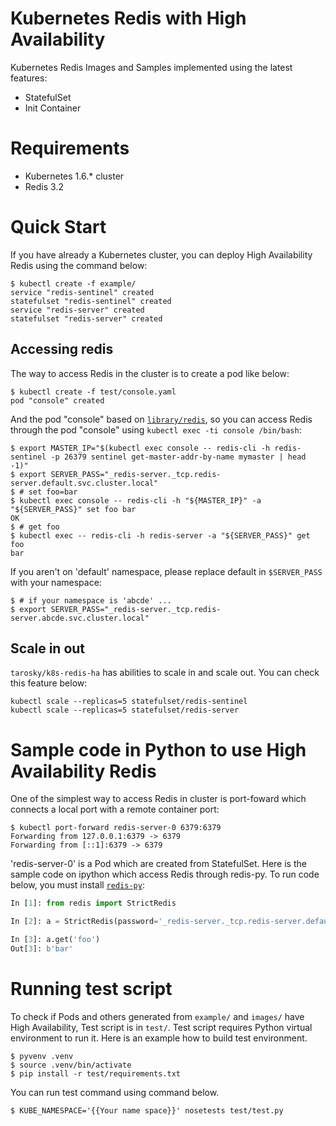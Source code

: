 # Kubernetes Redis with High Availability

Kubernetes Redis Images and Samples implemented using the latest features:

* StatefulSet
* Init Container


# Requirements

* Kubernetes 1.6.* cluster
* Redis 3.2


# Quick Start

If you have already a Kubernetes cluster, you can deploy High Availability Redis using the command below:

```console
$ kubectl create -f example/
service "redis-sentinel" created
statefulset "redis-sentinel" created
service "redis-server" created
statefulset "redis-server" created
```


## Accessing redis

The way to access Redis in the cluster is to create a pod like below:

```console
$ kubectl create -f test/console.yaml
pod "console" created
```

And the pod "console" based on [`library/redis`](https://hub.docker.com/_/redis/),
so you can access Redis through the pod "console" using `kubectl exec -ti console /bin/bash`:

```console
$ export MASTER_IP="$(kubectl exec console -- redis-cli -h redis-sentinel -p 26379 sentinel get-master-addr-by-name mymaster | head -1)"
$ export SERVER_PASS="_redis-server._tcp.redis-server.default.svc.cluster.local"
$ # set foo=bar 
$ kubectl exec console -- redis-cli -h "${MASTER_IP}" -a "${SERVER_PASS}" set foo bar
OK
$ # get foo
$ kubectl exec -- redis-cli -h redis-server -a "${SERVER_PASS}" get foo 
bar
```

If you aren't on 'default' namespace, please replace default in `$SERVER_PASS` with your namespace:

```console
$ # if your namespace is 'abcde' ...
$ export SERVER_PASS="_redis-server._tcp.redis-server.abcde.svc.cluster.local"
```


## Scale in out

`tarosky/k8s-redis-ha` has abilities to scale in and scale out.
You can check this feature below:

```console
kubectl scale --replicas=5 statefulset/redis-sentinel
kubectl scale --replicas=5 statefulset/redis-server
```


# Sample code in Python to use High Availability Redis 

One of the simplest way to access Redis in cluster is port-foward which connects a local port with a remote container port:

```console
$ kubectl port-forward redis-server-0 6379:6379
Forwarding from 127.0.0.1:6379 -> 6379
Forwarding from [::1]:6379 -> 6379
```

'redis-server-0' is a Pod which are created from StatefulSet.
Here is the sample code on ipython which access Redis through redis-py.
To run code below, you must install [`redis-py`](https://pypi.python.org/pypi/redis):

```python
In [1]: from redis import StrictRedis

In [2]: a = StrictRedis(password='_redis-server._tcp.redis-server.default.svc.cluster.local')

In [3]: a.get('foo')
Out[3]: b'bar'
```


# Running test script

To check if Pods and others generated from `example/` and `images/` have High Availability, Test script is in `test/`.
Test script requires Python virtual environment to run it.
Here is an example how to build test environment.

```console
$ pyvenv .venv
$ source .venv/bin/activate
$ pip install -r test/requirements.txt
```

You can run test command using command below.

```console
$ KUBE_NAMESPACE='{{Your name space}}' nosetests test/test.py
```


